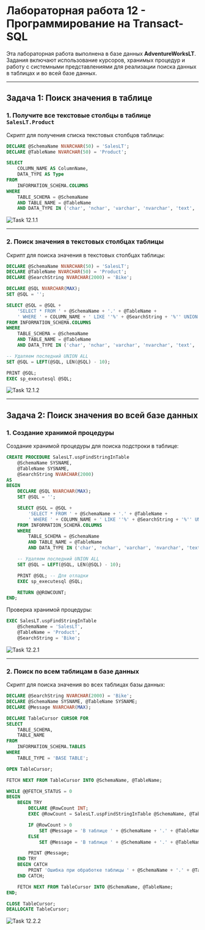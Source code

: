 # Лабораторная работа 12 - Программирование на Transact-SQL

Эта лабораторная работа выполнена в базе данных **AdventureWorksLT**. Задания включают использование курсоров, хранимых процедур и работу с системными представлениями для реализации поиска данных в таблицах и во всей базе данных.

---

## Задача 1: Поиск значения в таблице

### 1. Получите все текстовые столбцы в таблице `SalesLT.Product`

Скрипт для получения списка текстовых столбцов таблицы:

```sql
DECLARE @SchemaName NVARCHAR(50) = 'SalesLT';
DECLARE @TableName NVARCHAR(50) = 'Product';

SELECT 
    COLUMN_NAME AS ColumnName, 
    DATA_TYPE AS Type
FROM 
    INFORMATION_SCHEMA.COLUMNS
WHERE 
    TABLE_SCHEMA = @SchemaName
    AND TABLE_NAME = @TableName
    AND DATA_TYPE IN ('char', 'nchar', 'varchar', 'nvarchar', 'text', 'ntext');
```

![Task 12.1.1](image/task12_1_1.png)

---

### 2. Поиск значения в текстовых столбцах таблицы

Скрипт для поиска значения в текстовых столбцах таблицы:

```sql
DECLARE @SchemaName NVARCHAR(50) = 'SalesLT';
DECLARE @TableName NVARCHAR(50) = 'Product';
DECLARE @SearchString NVARCHAR(2000) = 'Bike';

DECLARE @SQL NVARCHAR(MAX);
SET @SQL = '';

SELECT @SQL = @SQL + 
    'SELECT * FROM ' + @SchemaName + '.' + @TableName + 
    ' WHERE ' + COLUMN_NAME + ' LIKE ''%' + @SearchString + '%'' UNION ALL '
FROM INFORMATION_SCHEMA.COLUMNS
WHERE 
    TABLE_SCHEMA = @SchemaName
    AND TABLE_NAME = @TableName
    AND DATA_TYPE IN ('char', 'nchar', 'varchar', 'nvarchar', 'text', 'ntext');

-- Удаляем последний UNION ALL
SET @SQL = LEFT(@SQL, LEN(@SQL) - 10);

PRINT @SQL;
EXEC sp_executesql @SQL;
```

![Task 12.1.2](image/task12_1_2.png)

---

## Задача 2: Поиск значения во всей базе данных

### 1. Создание хранимой процедуры

Создание хранимой процедуры для поиска подстроки в таблице:

```sql
CREATE PROCEDURE SalesLT.uspFindStringInTable
    @SchemaName SYSNAME,
    @TableName SYSNAME,
    @SearchString NVARCHAR(2000)
AS
BEGIN
    DECLARE @SQL NVARCHAR(MAX);
    SET @SQL = '';

    SELECT @SQL = @SQL + 
        'SELECT * FROM ' + @SchemaName + '.' + @TableName + 
        ' WHERE ' + COLUMN_NAME + ' LIKE ''%' + @SearchString + '%'' UNION ALL '
    FROM INFORMATION_SCHEMA.COLUMNS
    WHERE 
        TABLE_SCHEMA = @SchemaName
        AND TABLE_NAME = @TableName
        AND DATA_TYPE IN ('char', 'nchar', 'varchar', 'nvarchar', 'text', 'ntext');

    -- Удаляем последний UNION ALL
    SET @SQL = LEFT(@SQL, LEN(@SQL) - 10);

    PRINT @SQL; -- Для отладки
    EXEC sp_executesql @SQL;

    RETURN @@ROWCOUNT;
END;
```

Проверка хранимой процедуры:

```sql
EXEC SalesLT.uspFindStringInTable 
    @SchemaName = 'SalesLT', 
    @TableName = 'Product', 
    @SearchString = 'Bike';
```

![Task 12.2.1](image/task12_2_1.png)

---

### 2. Поиск по всем таблицам в базе данных

Скрипт для поиска значения во всех таблицах базы данных:

```sql
DECLARE @SearchString NVARCHAR(2000) = 'Bike';
DECLARE @SchemaName SYSNAME, @TableName SYSNAME;
DECLARE @Message NVARCHAR(MAX);

DECLARE TableCursor CURSOR FOR
SELECT 
    TABLE_SCHEMA, 
    TABLE_NAME
FROM 
    INFORMATION_SCHEMA.TABLES
WHERE 
    TABLE_TYPE = 'BASE TABLE';

OPEN TableCursor;

FETCH NEXT FROM TableCursor INTO @SchemaName, @TableName;

WHILE @@FETCH_STATUS = 0
BEGIN
    BEGIN TRY
        DECLARE @RowCount INT;
        EXEC @RowCount = SalesLT.uspFindStringInTable @SchemaName, @TableName, @SearchString;

        IF @RowCount > 0
            SET @Message = 'В таблице ' + @SchemaName + '.' + @TableName + ' найдено строк: ' + CAST(@RowCount AS NVARCHAR);
        ELSE
            SET @Message = 'В таблице ' + @SchemaName + '.' + @TableName + ' не найдено строк совпадений';

        PRINT @Message;
    END TRY
    BEGIN CATCH
        PRINT 'Ошибка при обработке таблицы ' + @SchemaName + '.' + @TableName + ': ' + ERROR_MESSAGE();
    END CATCH;

    FETCH NEXT FROM TableCursor INTO @SchemaName, @TableName;
END;

CLOSE TableCursor;
DEALLOCATE TableCursor;
```

![Task 12.2.2](image/task12_2_2.png)
